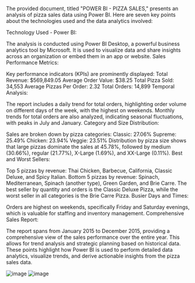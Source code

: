 The provided document, titled "POWER BI - PIZZA SALES," presents an analysis of pizza sales data using Power BI. Here are seven key points about the technologies used and the data analytics involved:

Technology Used - Power BI:

The analysis is conducted using Power BI Desktop, a powerful business analytics tool by Microsoft. It is used to visualize data and share insights across an organization or embed them in an app or website.
Sales Performance Metrics:

Key performance indicators (KPIs) are prominently displayed:
Total Revenue: $569,849.05
Average Order Value: $38.25
Total Pizza Sold: 34,553
Average Pizzas Per Order: 2.32
Total Orders: 14,899
Temporal Analysis:

The report includes a daily trend for total orders, highlighting order volume on different days of the week, with the highest on weekends.
Monthly trends for total orders are also analyzed, indicating seasonal fluctuations, with peaks in July and January.
Category and Size Distribution:

Sales are broken down by pizza categories:
Classic: 27.06%
Supreme: 25.49%
Chicken: 23.94%
Veggie: 23.51%
Distribution by pizza size shows that large pizzas dominate the sales at 45.78%, followed by medium (30.66%), regular (21.77%), X-Large (1.69%), and XX-Large (0.11%).
Best and Worst Sellers:

Top 5 pizzas by revenue: Thai Chicken, Barbecue, California, Classic Deluxe, and Spicy Italian.
Bottom 5 pizzas by revenue: Spinach, Mediterranean, Spinach (another type), Green Garden, and Brie Carre.
The best seller by quantity and orders is the Classic Deluxe Pizza, while the worst seller in all categories is the Brie Carre Pizza.
Busier Days and Times:

Orders are highest on weekends, specifically Friday and Saturday evenings, which is valuable for staffing and inventory management.
Comprehensive Sales Report:

The report spans from January 2015 to December 2015, providing a comprehensive view of the sales performance over the entire year. This allows for trend analysis and strategic planning based on historical data.
These points highlight how Power BI is used to perform detailed data analytics, visualize trends, and derive actionable insights from the pizza sales data.

![image](https://github.com/user-attachments/assets/12b54011-dbbb-443f-8db0-5191ee902015)
![image](https://github.com/user-attachments/assets/7129e328-e948-4fd3-83c6-f085170296ff)

